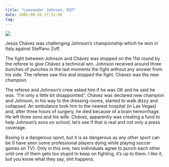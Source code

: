 ```yaml
---
title: "Leavander Johnson, RIP"
date: 2005-09-26 17:31:50
tag: 
---
```

<img mce_real_src="http://espndeportes.espn.go.com/2003/photos2005/0920/a_johnson_leavender_ht.jpg" src="http://espndeportes.espn.go.com/2003/photos2005/0920/a_johnson_leavender_ht.jpg" border="0" hspace="0" vspace="0"/>
<p align="left">Jesús Chávez was challenging Johnson&#8217;s championship which he won in Italy against Steffano Zoff.</p>
<p align="left">The
fight between Johnson and Chávez was stopped on the 11st round by the
referee to give Chávez a technical win. Johnson received around three
bunches of punches in the last moments the fight without any answer
from his side. The referee saw this and stopped the fight. Chávez was
the new champion.</p>
<p align="left">The referee and Johnson&#8217;s crew asked him if he
was OK and he said he was. &#8220;I&#8217;m only a little bit disappointed&#8221;. Chávez
was declared new champion and Johnson, in his way to the dressing
rooms, started to walk dizzy and collapsed. An ambulance took him to
the nearest hospital (in Las Vegas) and, after three hours of surgery,
he died because of a brain hemorrhage. He left three sons and his wife.
Chávez, apparently was creating a fund to help Johnson&#8217;s sons on
school, let&#8217;s see if that is real and not only a press coverage.<br/></p>
<p align="left">Boxing is a dangerous sport, but it is as dangerous as any other
sport can be (I have seen some professional players dying while playing
soccer games on TV). Only in this one, two individuals agree to punch
each other until one of them gets too stupid to keep on fighting, it&#8217;s
up to them. I like it, but you know what they say, shit happens.<br/></p>
<br/><br/>
